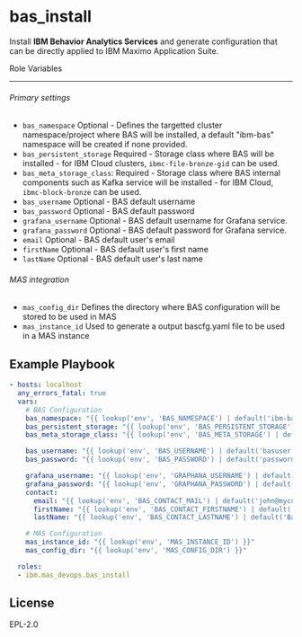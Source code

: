 bas_install
===========

Install **IBM Behavior Analytics Services** and generate configuration that can be directly applied to IBM Maximo Application Suite.

Role Variables

--------------

###### Primary settings
- `bas_namespace` Optional - Defines the targetted cluster namespace/project where BAS will be installed, a default "ibm-bas" namespace will be created if none provided.
- `bas_persistent_storage` Required - Storage class where BAS will be installed - for IBM Cloud clusters, `ibmc-file-bronze-gid` can be used.
- `bas_meta_storage_class`: Required - Storage class where BAS internal components such as Kafka service will be installed - for IBM Cloud, `ibmc-block-bronze` can be used.
- `bas_username` Optional - BAS default username
- `bas_password` Optional - BAS default password
- `grafana_username` Optional - BAS default username for Grafana service.
- `grafana_password` Optional - BAS default password for Grafana service.
- `email` Optional - BAS default user's email
- `firstName` Optional - BAS default user's first name
- `lastName` Optional - BAS default user's last name

###### MAS integration

- `mas_config_dir` Defines the directory where BAS configuration will be stored to be used in MAS
- `mas_instance_id` Used to generate a output bascfg.yaml file to be used in a MAS instance

Example Playbook
----------------

```yaml
- hosts: localhost
  any_errors_fatal: true
  vars:
    # BAS Configuration
    bas_namespace: "{{ lookup('env', 'BAS_NAMESPACE') | default('ibm-bas', true) }}"
    bas_persistent_storage: "{{ lookup('env', 'BAS_PERSISTENT_STORAGE') | default('', true) }}"
    bas_meta_storage_class: "{{ lookup('env', 'BAS_META_STORAGE') | default('', true) }}"

    bas_username: "{{ lookup('env', 'BAS_USERNAME') | default('basuser', true) }}"
    bas_password: "{{ lookup('env', 'BAS_PASSWORD') | default('password', true) }}"

    grafana_username: "{{ lookup('env', 'GRAPHANA_USERNAME') | default('basuser', true) }}"
    grafana_password: "{{ lookup('env', 'GRAPHANA_PASSWORD') | default('password', true) }}"
    contact:
      email: "{{ lookup('env', 'BAS_CONTACT_MAIL') | default('john@mycompany.com', true) }}"
      firstName: "{{ lookup('env', 'BAS_CONTACT_FIRSTNAME') | default('John', true) }}"
      lastName: "{{ lookup('env', 'BAS_CONTACT_LASTNAME') | default('Barnes', true) }}"

    # MAS Configuration
    mas_instance_id: "{{ lookup('env', 'MAS_INSTANCE_ID') }}"
    mas_config_dir: "{{ lookup('env', 'MAS_CONFIG_DIR') }}"

  roles:
  - ibm.mas_devops.bas_install
```

License
-------

EPL-2.0
